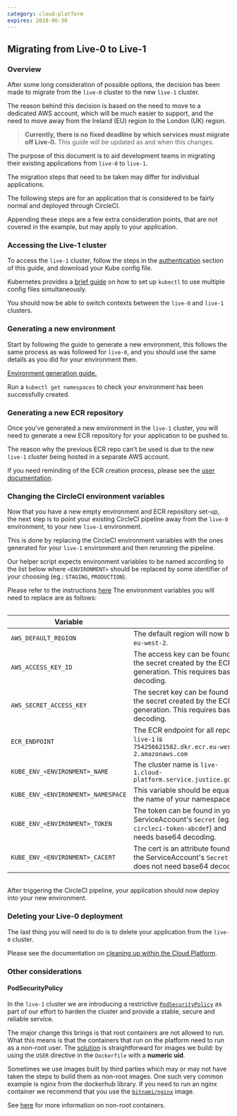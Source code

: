 ```yaml
---
category: cloud-platform
expires: 2018-06-30
---
```

## Migrating from Live-0 to Live-1

### Overview

After some long consideration of possible options, the decision has been made to migrate from the `live-0` cluster to the new `live-1` cluster.

The reason behind this decision is based on the need to move to a dedicated AWS account, which will be much easier to support, and the need to move away from the Ireland (EU) region to the London (UK) region.

> **Currently, there is no fixed deadline by which services must migrate off Live-0.** This guide will be updated as and when this changes.

The purpose of this document is to aid development teams in migrating their existing applications from `live-0` to `live-1`.

The migration steps that need to be taken may differ for individual applications.

The following steps are for an application that is considered to be fairly normal and deployed through CircleCI.

Appending these steps are a few extra consideration points, that are not covered in the example, but may apply to your application.

### Accessing the Live-1 cluster

To access the `live-1` cluster, follow the steps in the [authentication][ug-authentication] section of this guide, and download your Kube config file.

Kubernetes provides a [brief guide][set-kubeconfig-env] on how to set up `kubectl` to use multiple config files simultaneously.

You should now be able to switch contexts between the `live-0` and `live-1` clusters.

### Generating a new environment

Start by following the guide to generate a new environment, this follows the same process as was followed for `live-0`, and you should use the same details as you did for your environment then.

[Environment generation guide.][ug-create-env]

Run a `kubectl get namespaces` to check your environment has been successfully created.

### Generating a new ECR repository

Once you've generated a new environment in the `live-1` cluster, you will need to generate a new ECR repository for your application to be pushed to.

The reason why the previous ECR repo can't be used is due to the new `live-1` cluster being hosted in a separate AWS account.

If you need reminding of the ECR creation process, please see the [user documentation][ug-create-ecr].

### Changing the CircleCI environment variables

Now that you have a new empty environment and ECR repository set-up, the next step is to point your existing CircleCI pipeline away from the `live-0` environment, to your new `live-1` environment.

This is done by replacing the CircleCI environment variables with the ones generated for your `live-1` environment and then rerunning the pipeline.

Our helper script expects environment variables to be named according to the list below where `<ENVIRONMENT>` should be replaced by some identifier of your choosing (eg.: `STAGING`, `PRODUCTION`).

Please refer to the instructions [here]() 
The environment variables you will need to replace are as follows:

<div style="height:1px;font-size:1px;">&nbsp;</div>

| Variable   |            |
|----------|:-------------|
| `AWS_DEFAULT_REGION` |  The default region will now be `eu-west-2`. |
| `AWS_ACCESS_KEY_ID` | The access key can be found in the secret created by the ECR generation. This requires base64 decoding. |
| `AWS_SECRET_ACCESS_KEY` | The secret key can be found in the secret created by the ECR generation. This requires base64 decoding. |
| `ECR_ENDPOINT` | The ECR endpoint for all repos in `live-1` is `754256621582.dkr.ecr.eu-west-2.amazonaws.com` |
| `KUBE_ENV_<ENVIRONMENT>_NAME` | The cluster name is `live-1.cloud-platform.service.justice.gov.uk` |
| `KUBE_ENV_<ENVIRONMENT>_NAMESPACE` | This variable should be equal to the name of your namespace. |
| `KUBE_ENV_<ENVIRONMENT>_TOKEN` | The token can be found in your ServiceAccount's `Secret` (eg.: `circleci-token-abcdef`) and needs base64 decoding. |
| `KUBE_ENV_<ENVIRONMENT>_CACERT` | The cert is an attribute found in the ServiceAccount's `Secret` and does not need base64 decoding. |

<div style="height:1px;font-size:1px;">&nbsp;</div>

After triggering the CircleCI pipeline, your application should now deploy into your new environment.

### Deleting your Live-0 deployment

The last thing you will need to do is to delete your application from the `live-0` cluster.

Please see the documentation on [cleaning up within the Cloud Platform][ug-cleaning-up].

### Other considerations

#### PodSecurityPolicy
In the `live-1` cluster we are introducing a restrictive [`PodSecurityPolicy`][PodSecurityPolicy] as part of our effort to harden the cluster and provide a stable, secure and reliable service.

The major change this brings is that root containers are not allowed to run. What this means is that the containers that run on the platform need to run as a non-root user. The [solution][rails-app-dockerfile] is straightforward for images we build: by using the `USER` directive in the `Dockerfile` with a **numeric uid**.

Sometimes we use images built by third parties which may or may not have taken the steps to build them as non-root images. One such very common example is nginx from the dockerhub library. If you need to run an nginx container we recommend that you use the [`bitnami/nginx`][bitnami/nginx] image.

See [here][non-root-containers] for more information on non-root containers.

[ug-authentication]: tasks.html#authentication
[ug-create-ecr]: tasks.html#creating-an-ecr-repository
[ug-create-env]: tasks.html#create-an-environment
[ug-cleaning-up]: tasks.html#cleaning-up
[set-kubeconfig-env]: https://kubernetes.io/docs/tasks/access-application-cluster/configure-access-multiple-clusters/#set-the-kubeconfig-environment-variable
[PodSecurityPolicy]: https://kubernetes.io/docs/concepts/policy/pod-security-policy/
[rails-app-dockerfile]: https://github.com/ministryofjustice/cloud-platform-multi-container-demo-app/blob/9ad6caf101cc21117742e5ab2cbe5507efd54efd/rails-app/Dockerfile
[bitnami/nginx]: https://github.com/bitnami/bitnami-docker-nginx
[non-root-containers]: https://docs.bitnami.com/containers/how-to/work-with-non-root-containers
